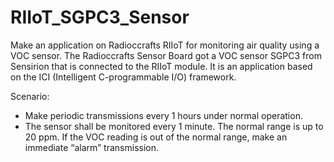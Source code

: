 # RIIoT_SGPC3_Sensor

Make an application on Radioccrafts RIIoT for monitoring air quality using a VOC sensor. The Radioccrafts Sensor Board got a VOC sensor SGPC3 from Sensirion that is connected to the RIIoT module. It is an application based on the ICI (Intelligent C-programmable I/O) framework.

Scenario:
- Make periodic transmissions every 1 hours under normal operation.
- The sensor shall be monitored every 1 minute. The normal range is up to 20 ppm. If the VOC reading is out of the normal range, make an immediate “alarm” transmission.
